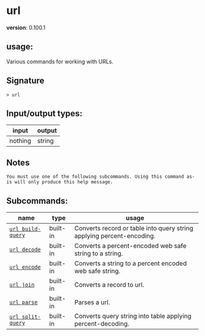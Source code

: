 # url

**version**: 0.100.1

## **usage**:

Various commands for working with URLs.

## Signature

`> url `

## Input/output types:

| input   | output |
| ------- | ------ |
| nothing | string |

## Notes

```text
You must use one of the following subcommands. Using this command as-is will only produce this help message.
```

## Subcommands:

| name                                                   | type     | usage                                                                 |
| ------------------------------------------------------ | -------- | --------------------------------------------------------------------- |
| [`url build-query`](/commands/docs/url_build-query.md) | built-in | Converts record or table into query string applying percent-encoding. |
| [`url decode`](/commands/docs/url_decode.md)           | built-in | Converts a percent-encoded web safe string to a string.               |
| [`url encode`](/commands/docs/url_encode.md)           | built-in | Converts a string to a percent encoded web safe string.               |
| [`url join`](/commands/docs/url_join.md)               | built-in | Converts a record to url.                                             |
| [`url parse`](/commands/docs/url_parse.md)             | built-in | Parses a url.                                                         |
| [`url split-query`](/commands/docs/url_split-query.md) | built-in | Converts query string into table applying percent-decoding.           |
